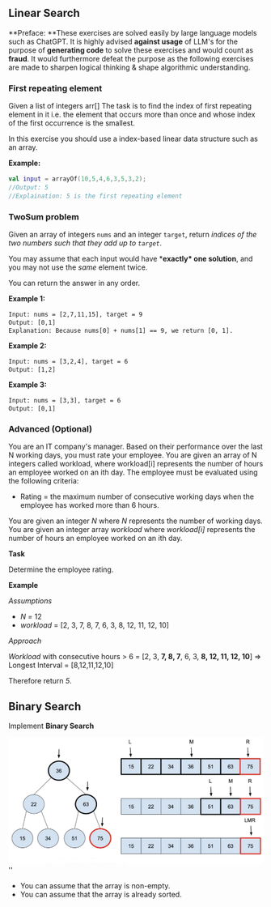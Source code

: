 



## Linear Search

**Preface: **These exercises are solved easily by large language models such as ChatGPT. It is highly advised **against usage** of LLM's for the purpose of **generating code** to solve these exercises and would count as **fraud**. It would furthermore defeat the purpose as the following exercises are made to sharpen logical thinking & shape algorithmic understanding.



### First repeating element

Given a list of integers arr[] The task is to find the index of first repeating element in it i.e. the element that occurs more than once and whose index of the first occurrence is the smallest. 

In this exercise you should use a index-based linear data structure such as an array.

**Example:**

```kotlin
val input = arrayOf(10,5,4,6,3,5,3,2);
//Output: 5
//Explaination: 5 is the first repeating element
```



### TwoSum problem

Given an array of integers `nums` and an integer `target`, return *indices of the two numbers such that they add up to `target`*.

You may assume that each input would have ***exactly\* one solution**, and you may not use the *same* element twice.

You can return the answer in any order.

**Example 1:**

```
Input: nums = [2,7,11,15], target = 9
Output: [0,1]
Explanation: Because nums[0] + nums[1] == 9, we return [0, 1].
```

**Example 2:**

```
Input: nums = [3,2,4], target = 6
Output: [1,2]
```

**Example 3:**

```
Input: nums = [3,3], target = 6
Output: [0,1]
```



### Advanced (Optional)

You are an IT company's manager. Based on their performance over the last N working days, you must rate your employee. You are given an array of N integers called workload, where workload[i] represents the number of hours an employee worked on an ith day. The employee must be evaluated using the following criteria:

- Rating = the maximum number of consecutive working days when the employee has worked more than 6 hours.

You are given an integer *N* where *N* represents the number of working days. You are given an integer array *workload* where *workload[i]* represents the number of hours an employee worked on an ith day.

**Task**

Determine the employee rating.

**Example**

*Assumptions*

- *N =* 12
- *workload* = [2, 3, 7, 8, 7, 6, 3, 8, 12, 11, 12, 10]

*Approach*

*Workload* with consecutive hours > 6 = [2, 3, **7, 8, 7**, 6, 3, **8, 12, 11, 12, 10**] => Longest Interval = [8,12,11,12,10]

Therefore return *5*.



## Binary Search

Implement **Binary Search**

![image-20240212115050390](assets/image-20240212115050390.png)''

- You can assume that the array is non-empty.
- You can assume that the array is already sorted.